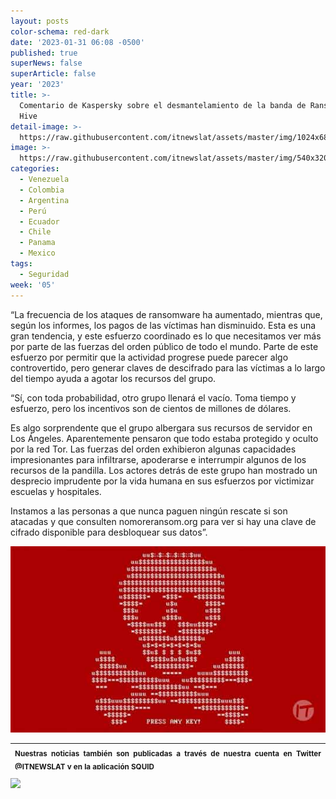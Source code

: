 ```yaml
---
layout: posts
color-schema: red-dark
date: '2023-01-31 06:08 -0500'
published: true
superNews: false
superArticle: false
year: '2023'
title: >-
  Comentario de Kaspersky sobre el desmantelamiento de la banda de Ransomware
  Hive
detail-image: >-
  https://raw.githubusercontent.com/itnewslat/assets/master/img/1024x680/Ramsonware-g.jpg
image: >-
  https://raw.githubusercontent.com/itnewslat/assets/master/img/540x320/Ramsonware-p.jpg
categories:
  - Venezuela
  - Colombia
  - Argentina
  - Perú
  - Ecuador
  - Chile
  - Panama
  - Mexico
tags:
  - Seguridad
week: '05'
---
```

“La frecuencia de los ataques de ransomware ha aumentado, mientras que, según los informes, los pagos de las víctimas han disminuido. Esta es una gran tendencia, y este esfuerzo coordinado es lo que necesitamos ver más por parte de las fuerzas del orden público de todo el mundo. Parte de este esfuerzo por permitir que la actividad progrese puede parecer algo controvertido, pero generar claves de descifrado para las víctimas a lo largo del tiempo ayuda a agotar los recursos del grupo.

“Sí, con toda probabilidad, otro grupo llenará el vacío. Toma tiempo y esfuerzo, pero los incentivos son de cientos de millones de dólares.

Es algo sorprendente que el grupo albergara sus recursos de servidor en Los Ángeles. Aparentemente pensaron que todo estaba protegido y oculto por la red Tor. Las fuerzas del orden exhibieron algunas capacidades impresionantes para infiltrarse, apoderarse e interrumpir algunos de los recursos de la pandilla. Los actores detrás de este grupo han mostrado un desprecio imprudente por la vida humana en sus esfuerzos por victimizar escuelas y hospitales.

Instamos a las personas a que nunca paguen ningún rescate si son atacadas y que consulten nomoreransom.org para ver si hay una clave de cifrado disponible para desbloquear sus datos”.

![](https://raw.githubusercontent.com/itnewslat/assets/master/img/540x320/Ramsonware-p.jpg)

<table style="height: 42px;" width="569">
<tbody>
<tr>
<td style="text-align: justify;"><sub><strong>Nuestras noticias también son publicadas a través de nuestra cuenta en Twitter <a href="https://twitter.com/itnewslat?lang=es">@ITNEWSLAT</a> y en la aplicación <a href="https://squidapp.co/en/">SQUID</a></strong></sub></td>
</tr>
</tbody>
</table>

<img src="https://tracker.metricool.com/c3po.jpg?hash=56f88a41e39ab42c063cc51676587a04"/>